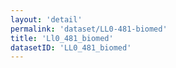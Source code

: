 ```yaml
---
layout: 'detail'
permalink: 'dataset/LL0-481-biomed'
title: 'Ll0_481_biomed'
datasetID: 'LL0_481_biomed'
---
```

